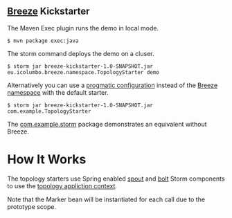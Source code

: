 [Breeze](https://github.com/internet-research-network/breeze) Kickstarter
-------------------------------------------------------------------------

The Maven Exec plugin runs the demo in local mode.

```shell
$ mvn package exec:java
```

The storm command deploys the demo on a cluser.

```shell
$ storm jar breeze-kickstarter-1.0-SNAPSHOT.jar eu.icolumbo.breeze.namespace.TopologyStarter demo
```

Alternatively you can use a [progmatic configuration](https://github.com/internet-research-network/breeze-kickstarter/blob/master/src/main/java/com/example/TopologyStarter.java) instead of the [Breeze namespace](https://github.com/internet-research-network/breeze-kickstarter/blob/master/src/main/resources/applicationContext.xml) with the default starter.

```shell
$ storm jar breeze-kickstarter-1.0-SNAPSHOT.jar com.example.TopologyStarter
```


The [com.example.storm](http://github.com/internet-research-network/breeze-kickstarter/tree/master/src/main/java/com/example/storm) package demonstrates an equivalent without Breeze.


How It Works
============

The topology starters use Spring enabled [spout](https://github.com/internet-research-network/breeze/blob/master/src/main/java/eu/icolumbo/breeze/SpringSpout.java) and [bolt](https://github.com/internet-research-network/breeze/blob/master/src/main/java/eu/icolumbo/breeze/SpringBolt.java) Storm components to use the [topology appliction context](https://github.com/internet-research-network/breeze-kickstarter/blob/master/src/main/resources/demo-context.xml).

Note that the Marker bean will be instantiated for each call due to the prototype scope.
